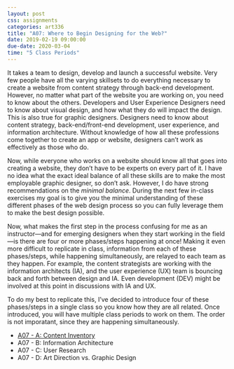 ```yaml
---
layout: post
css: assignments
categories: art336
title: "A07: Where to Begin Designing for the Web?"
date: 2019-02-19 09:00:00
due-date: 2020-03-04
time: "5 Class Periods" 
---
```


It takes a team to design, develop and launch a successful website. Very few people have all the varying skillsets to do everything necessary to create a website from content strategy through back-end development. However, no matter what part of the website you are working on, you need to know about the others. Developers and User Experience Designers need to know about visual design, and how what they do will impact the design. This is also true for graphic designers. Designers need to know about content strategy, back-end/front-end development, user experience, and information architecture. Without knowledge of how all these professions come together to create an app or website, designers can&rsquo;t work as effectively as those who do.

Now, while everyone who works on a website should know all that goes into creating a website, they don&rsquo;t have to be experts on every part of it. I have no idea what the exact ideal balance of all these skills are to make the most employable graphic designer, so don&rsquo;t ask. However, I do have strong recommendations on the _minimal balance_. During the next few in-class exercises my goal is to give you the minimal understanding of these different phases of the web design process so you can fully leverage them to make the best design possible.

Now, what makes the first step in the process confusing for me as an instructor&mdash;and for emerging designers when they start working in the field&mdash;is there are four or more phases/steps happening at once! Making it even more difficult to replicate in class, information from each of these phases/steps, while happening simultaneously, are relayed to each team as they happen. For example, the content strategists are working with the information architects (IA), and the user experience (UX) team is bouncing back and forth between design and IA. Even development (DEV) might be involved at this point in discussions with IA and UX.

To do my best to replicate this, I&rsquo;ve decided to introduce four of these phases/steps in a single class so you know how they are all related. Once introduced, you will have multiple class periods to work on them. The order is not imporatant, since they are happening simultaneously.

- [A07 - A: Content Inventory](a07a-content-inventory.html)
- A07 - B: Information Architecture
- A07 - C: User Research
- A07 - D: Art Direction vs. Graphic Design

<!--
- [A07 - A: Content Inventory](a07a-content-inventory.html)
- [A07 - B: Information Architecture](a07b-information-architecture.html)
- [A07 - C: User Research](a07c-user-research.html)
- [A07 - D: Art Direction vs. Graphic Design](a07d-art-direction-vs-graphic-design.html)
-->